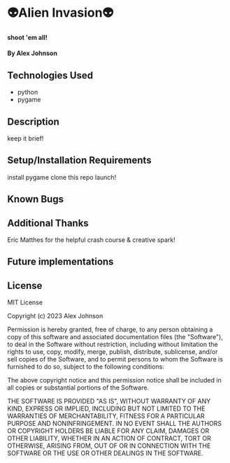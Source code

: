 # 👽Alien Invasion👽

#### shoot 'em all!

#### By Alex Johnson

## Technologies Used

* python
* pygame

## Description
 keep it brief!

<!-- powerup ideas: -->
<!-- extra wide bullets -->
<!-- multishot -->

<!-- add press key to start -->
<!-- high score persistance -->

## Setup/Installation Requirements
install pygame
clone this repo
launch!

## Known Bugs


## Additional Thanks
Eric Matthes for the helpful crash course & creative spark!

## Future implementations


## License
MIT License

Copyright (c) 2023 Alex Johnson

Permission is hereby granted, free of charge, to any person obtaining a copy
of this software and associated documentation files (the "Software"), to deal
in the Software without restriction, including without limitation the rights
to use, copy, modify, merge, publish, distribute, sublicense, and/or sell
copies of the Software, and to permit persons to whom the Software is
furnished to do so, subject to the following conditions:

The above copyright notice and this permission notice shall be included in all
copies or substantial portions of the Software.

THE SOFTWARE IS PROVIDED "AS IS", WITHOUT WARRANTY OF ANY KIND, EXPRESS OR IMPLIED, 
INCLUDING BUT NOT LIMITED TO THE WARRANTIES OF MERCHANTABILITY, FITNESS FOR A PARTICULAR 
PURPOSE AND NONINFRINGEMENT. IN NO EVENT SHALL THE AUTHORS OR COPYRIGHT HOLDERS 
BE LIABLE FOR ANY CLAIM, DAMAGES OR OTHER LIABILITY, WHETHER IN AN ACTION OF CONTRACT,
TORT OR OTHERWISE, ARISING FROM, OUT OF OR IN CONNECTION WITH THE SOFTWARE OR THE USE
OR OTHER DEALINGS IN THE SOFTWARE.
